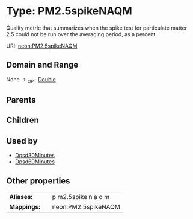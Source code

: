 
# Type: PM2.5spikeNAQM


Quality metric that summarizes when the spike test for particulate matter 2.5 could not be run over the averaging period, as a percent

URI: [neon:PM2.5spikeNAQM](https://data.neonscience.org/PM2.5spikeNAQM)


## Domain and Range

None ->  <sub>OPT</sub> [Double](types/Double.md)

## Parents


## Children


## Used by

 * [Dpsd30Minutes](Dpsd30Minutes.md)
 * [Dpsd60Minutes](Dpsd60Minutes.md)

## Other properties

|  |  |  |
| --- | --- | --- |
| **Aliases:** | | p m2.5spike n a q m |
| **Mappings:** | | neon:PM2.5spikeNAQM |

